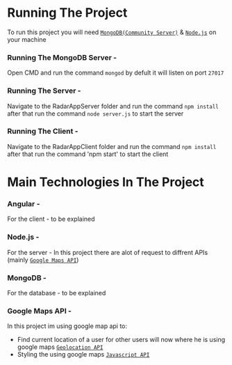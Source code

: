 # Running The Project

To run this project you will need [`MongoDB(Community Server)`](https://www.mongodb.com/download-center?jmp=nav#community) & [`Node.js`](https://nodejs.org/en/) on your machine

### Running The MongoDB Server - 
Open CMD and run the command `mongod` by defult it will listen on port `27017`

### Running The Server -
Navigate to the RadarAppServer folder and run the command `npm install` after that run the command `node server.js` to start the server

### Running The Client - 
Navigate to the RadarAppClient folder and run the command `npm install` after that run the command 'npm start' to start the client



# Main Technologies In The Project

### Angular - 
For the client - to be explained 

### Node.js - 
For the server - In this project there are alot of request to diffrent APIs (mainly [`Google Maps API`](https://cloud.google.com/maps-platform/))

### MongoDB -
For the database - to be explained

### Google Maps API - 
In this project im using google map api to: 
 - Find current location of a user for other users will now where he is using google maps [`Geolocation API`](https://developers.google.com/maps/documentation/geolocation/intro)
 - Styling the using google maps [`Javascript API`](https://developers.google.com/maps/documentation/javascript/styling)







